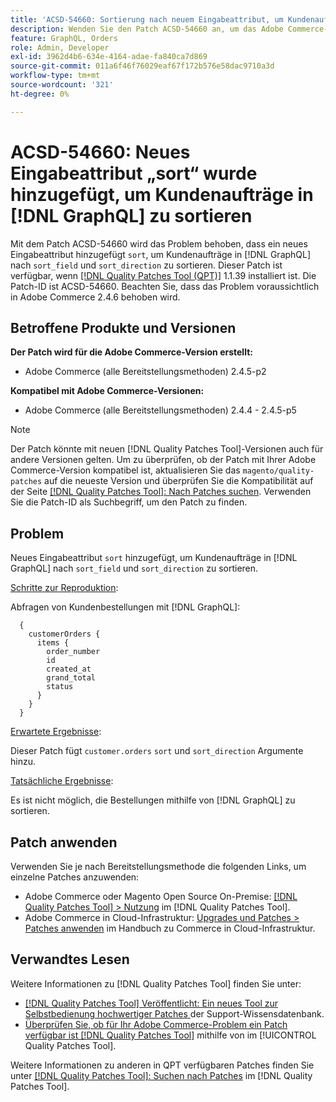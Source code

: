 ```yaml
---
title: 'ACSD-54660: Sortierung nach neuem Eingabeattribut, um Kundenaufträge zu sortieren [!DNL GraphQL]'
description: Wenden Sie den Patch ACSD-54660 an, um das Adobe Commerce-Problem zu beheben, bei dem ein neues Eingabeattribut „sort“ hinzugefügt wurde, um Kundenaufträge in " [!DNL GraphQL] _field“ und „sort_direction“ zu sortieren.
feature: GraphQL, Orders
role: Admin, Developer
exl-id: 3962d4b6-634e-4164-adae-fa840ca7d869
source-git-commit: 011a6f46f76029eaf67f172b576e58dac9710a3d
workflow-type: tm+mt
source-wordcount: '321'
ht-degree: 0%

---
```


# ACSD-54660: Neues Eingabeattribut „sort“ wurde hinzugefügt, um Kundenaufträge in [!DNL GraphQL] zu sortieren

Mit dem Patch ACSD-54660 wird das Problem behoben, dass ein neues Eingabeattribut hinzugefügt `sort`, um Kundenaufträge in [!DNL GraphQL] nach `sort_field` und `sort_direction` zu sortieren. Dieser Patch ist verfügbar, wenn [[!DNL Quality Patches Tool (QPT)]](https://experienceleague.adobe.com/de/docs/commerce-operations/tools/quality-patches-tool/quality-patches-tool-to-self-serve-quality-patches) 1.1.39 installiert ist. Die Patch-ID ist ACSD-54660. Beachten Sie, dass das Problem voraussichtlich in Adobe Commerce 2.4.6 behoben wird.

## Betroffene Produkte und Versionen

**Der Patch wird für die Adobe Commerce-Version erstellt:**

* Adobe Commerce (alle Bereitstellungsmethoden) 2.4.5-p2

**Kompatibel mit Adobe Commerce-Versionen:**

* Adobe Commerce (alle Bereitstellungsmethoden) 2.4.4 - 2.4.5-p5

>[!NOTE]
>
>Der Patch könnte mit neuen [!DNL Quality Patches Tool]-Versionen auch für andere Versionen gelten. Um zu überprüfen, ob der Patch mit Ihrer Adobe Commerce-Version kompatibel ist, aktualisieren Sie das `magento/quality-patches` auf die neueste Version und überprüfen Sie die Kompatibilität auf der Seite [[!DNL Quality Patches Tool]: Nach Patches suchen](https://experienceleague.adobe.com/tools/commerce-quality-patches/index.html?lang=de). Verwenden Sie die Patch-ID als Suchbegriff, um den Patch zu finden.

## Problem

Neues Eingabeattribut `sort` hinzugefügt, um Kundenaufträge in [!DNL GraphQL] nach `sort_field` und `sort_direction` zu sortieren.

<u>Schritte zur Reproduktion</u>:

Abfragen von Kundenbestellungen mit [!DNL GraphQL]:

```
  {
    customerOrders {
      items {
        order_number
        id
        created_at
        grand_total
        status
      }
    }
  }
```

<u>Erwartete Ergebnisse</u>:

Dieser Patch fügt `customer.orders` `sort` und `sort_direction` Argumente hinzu.

<u>Tatsächliche Ergebnisse</u>:

Es ist nicht möglich, die Bestellungen mithilfe von [!DNL GraphQL] zu sortieren.

## Patch anwenden

Verwenden Sie je nach Bereitstellungsmethode die folgenden Links, um einzelne Patches anzuwenden:

* Adobe Commerce oder Magento Open Source On-Premise: [[!DNL Quality Patches Tool] > Nutzung](/help/tools/quality-patches-tool/usage.md) im [!DNL Quality Patches Tool].
* Adobe Commerce in Cloud-Infrastruktur: [Upgrades und Patches > Patches anwenden](https://experienceleague.adobe.com/docs/commerce-cloud-service/user-guide/develop/upgrade/apply-patches.html?lang=de) im Handbuch zu Commerce in Cloud-Infrastruktur.

## Verwandtes Lesen

Weitere Informationen zu [!DNL Quality Patches Tool] finden Sie unter:

* [[!DNL Quality Patches Tool] Veröffentlicht: Ein neues Tool zur Selbstbedienung hochwertiger Patches ](https://experienceleague.adobe.com/de/docs/commerce-operations/tools/quality-patches-tool/quality-patches-tool-to-self-serve-quality-patches) der Support-Wissensdatenbank.
* [Überprüfen Sie, ob für Ihr Adobe Commerce-Problem ein Patch verfügbar ist [!DNL Quality Patches Tool]](/help/tools/quality-patches-tool/patches-available-in-qpt/check-patch-for-magento-issue-with-magento-quality-patches.md) mithilfe von im [!UICONTROL Quality Patches Tool].


Weitere Informationen zu anderen in QPT verfügbaren Patches finden Sie unter [[!DNL Quality Patches Tool]: Suchen nach Patches](https://experienceleague.adobe.com/tools/commerce-quality-patches/index.html?lang=de) im [!DNL Quality Patches Tool].
